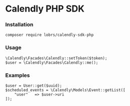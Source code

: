 # Calendly PHP SDK

### Installation

```
composer require lobrs/calendly-sdk-php
```

### Usage

```
\Calendly\Facades\Calendly::setToken($token);
$user = \Calendly\Facades\Calendly::me();
```

### Examples

```
$user = User::get($uuid);
$scheduled_events = \Calendly\Models\Event::getList([
    "user"   => $user->uri
]);
```